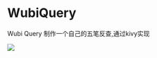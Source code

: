# WubiQuery
Wubi Query 制作一个自己的五笔反查,通过kivy实现

![](https://67.media.tumblr.com/90a778d34cb8b6503489dc1a31265801/tumblr_o7z9mmn9Y51r68ev5o1_540.png)
